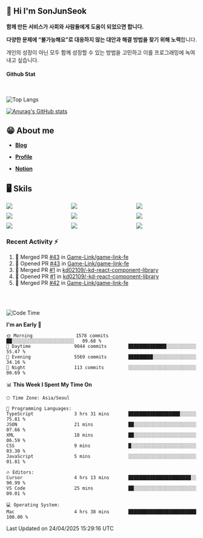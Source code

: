 ## 👋 Hi I'm SonJunSeok

**함께 만든 서비스가 사회와 사람들에게 도움이 되었으면 합니다.** 

**다양한 문제에 “불가능해요”로 대응하지 않는 대안과 해결 방법을 찾기 위해 노력**합니다. 

개인의 성장이 아닌 모두 함께 성장할 수 있는 방법을 고민하고 이를 프로그래밍에 녹여내고 싶습니다.

#### Github Stat
<div style="margin-top:50px;">

![Top Langs](https://github-readme-stats.vercel.app/api/top-langs/?username=kd02109&layout=compact&bg_color=dbf4ff&title_color=67adcc&text_color=67adcc&hide_border=true&show_icons=true&icon_color=67adcc&rank_icon=github&count_private=true&card_width=400px&card_height=300px)

[![Anurag's GitHub stats](https://github-readme-stats.vercel.app/api?username=kd02109&bg_color=dbf4ff&title_color=67adcc&text_color=67adcc&hide_border=true&show_icons=true&icon_color=67adcc&rank_icon=github&count_private=true&card_width=250px)](https://github.com/anuraghazra/github-readme-stats)


</div>



## 😁 About me
-  <a href="https://sonblog.vercel.app/" target="_blank"><strong>Blog</strong></a>

-  <a href="https://nostalgic-marquis-7af.notion.site/Frontend-Engineer-ec9b6e38c7824e7fb7f6fca4fc8564a5?pvs=74" target="_blank"><strong>Profile</strong></a>

-  <a href="https://nostalgic-marquis-7af.notion.site/Front-End-f0f3b7fcec3045c482c1cd33dfcf2abc?pvs=74" target="_blank"><strong>Notion</strong></a>

## 🖥️ Skils


<div style="display:grid; grid-template-rows:repeat(3, 1fr); grid-template-columns:repeat(3, 1fr); gap:10px">
  <img src="https://img.shields.io/badge/javascript-F7DF1E?style=flat-square&logo=javascript&logoColor=black"> 
  <img src="https://img.shields.io/badge/typescript-3178C6?style=flat-square&logo=typescript&logoColor=white"/>
  <img src="https://img.shields.io/badge/react-61DAFB?style=flat-square&logo=react&logoColor=black"/>
  <img src="https://img.shields.io/badge/redux-764ABC?style=flat-square&logo=redux&logoColor=white"/>
  <img src="https://img.shields.io/badge/styledcomponents-DB7093?style=flat-square&logo=styledcomponents&logoColor=white"/>
  <img src="https://img.shields.io/badge/tailwindcss-06B6D4?style=flat-square&logo=tailwindcss&logoColor=white"/>
  <img src="https://img.shields.io/badge/reactquery-FF4154?style=flat-square&logo=reactquery&logoColor=white"/>
  <img src="https://img.shields.io/badge/Next.js-B4B4DC?style=flat&logo=Next.js&logoColor=black"/>
  <img src="https://img.shields.io/badge/reactrouter-CA4245?style=flat-square&logo=reactrouter&logoColor=white"/>
</div>

### Recent Activity :zap:
<!--START_SECTION:activity-->
1. 🎉 Merged PR [#43](https://github.com/Game-Link/game-link-fe/pull/43) in [Game-Link/game-link-fe](https://github.com/Game-Link/game-link-fe)
2. 💪 Opened PR [#43](https://github.com/Game-Link/game-link-fe/pull/43) in [Game-Link/game-link-fe](https://github.com/Game-Link/game-link-fe)
3. 🎉 Merged PR [#1](https://github.com/kd02109/-kd-react-component-library/pull/1) in [kd02109/-kd-react-component-library](https://github.com/kd02109/-kd-react-component-library)
4. 💪 Opened PR [#1](https://github.com/kd02109/-kd-react-component-library/pull/1) in [kd02109/-kd-react-component-library](https://github.com/kd02109/-kd-react-component-library)
5. 🎉 Merged PR [#42](https://github.com/Game-Link/game-link-fe/pull/42) in [Game-Link/game-link-fe](https://github.com/Game-Link/game-link-fe)
<!--END_SECTION:activity-->

<br/>
<br/>

<!--START_SECTION:waka-->
![Code Time](http://img.shields.io/badge/Code%20Time-2%2C263%20hrs%2059%20mins-blue)

**I'm an Early 🐤** 

```text
🌞 Morning                1578 commits        ██░░░░░░░░░░░░░░░░░░░░░░░   09.68 % 
🌆 Daytime                9044 commits        ██████████████░░░░░░░░░░░   55.47 % 
🌃 Evening                5569 commits        █████████░░░░░░░░░░░░░░░░   34.16 % 
🌙 Night                  113 commits         ░░░░░░░░░░░░░░░░░░░░░░░░░   00.69 % 
```


📊 **This Week I Spent My Time On** 

```text
🕑︎ Time Zone: Asia/Seoul

💬 Programming Languages: 
TypeScript               3 hrs 31 mins       ███████████████████░░░░░░   75.81 % 
JSON                     21 mins             ██░░░░░░░░░░░░░░░░░░░░░░░   07.66 % 
XML                      18 mins             ██░░░░░░░░░░░░░░░░░░░░░░░   06.59 % 
CSS                      9 mins              █░░░░░░░░░░░░░░░░░░░░░░░░   03.30 % 
JavaScript               5 mins              ░░░░░░░░░░░░░░░░░░░░░░░░░   01.81 % 

🔥 Editors: 
Cursor                   4 hrs 13 mins       ███████████████████████░░   90.99 % 
VS Code                  25 mins             ██░░░░░░░░░░░░░░░░░░░░░░░   09.01 % 

💻 Operating System: 
Mac                      4 hrs 38 mins       █████████████████████████   100.00 % 
```


 Last Updated on 24/04/2025 15:29:16 UTC
<!--END_SECTION:waka-->
